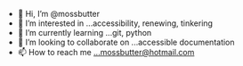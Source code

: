 - 👋 Hi, I’m @mossbutter
- 👀 I’m interested in ...accessibility, renewing, tinkering
- 🌱 I’m currently learning ...git, python
- 💞️ I’m looking to collaborate on ...accessible documentation
- 📫 How to reach me ...mossbutter@hotmail.com

<!---
mossbutter/mossbutter is a ✨ special ✨ repository because its `README.md` (this file) appears on your GitHub profile.
You can click the Preview link to take a look at your changes.
--->
